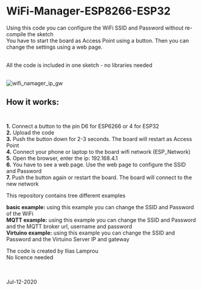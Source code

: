 # WiFi-Manager-ESP8266-ESP32




 Using this code you can configure the WiFi SSID and Password without re-compile the sketch<br/>
 You have to start the board as Access Point using a button. Then you can change the settings using a web page.<br/><br/>
 
 All the code is included in one sketch - no libraries needed<br/><br/>

 ![wifi_namager_ip_gw](https://user-images.githubusercontent.com/24625307/87254439-542db000-c48b-11ea-9aec-0514be0f9281.png) 
 
 ## How it works:<br/><br/>
 
 **1.** Connect a button to the pin D6 for ESP6266 or 4 for ESP32<br/>
 **2.** Upload the code<br/>
 **3.** Push the button down for 2-3 seconds. The board will restart as Access Point<br/>
 **4.** Connect your phone or laptop to the board wifi network (ESP_Network)<br/>
 **5.** Open the browser, enter the ip: 192.168.4.1<br/>
 **6.** You have to see a web page. Use the web page to configure the SSID and Password<br/>
 **7.** Push the button again or restart the board. The board will connect to the new network<br/>

  
This repository contains tree different examples<br/>

**basic example:**  using this example you can change the SSID and Password of the WiFi <br/>
**MQTT example:**  using this example you can change the SSID and Password and the MQTT broker url, username and password<br/>
**Virtuino example:**  using this example you can change the SSID and Password and the Virtuino Server IP and gateway<br/>


The code is created by Ilias Lamprou<br/>
No licence needed<br/><br/><br/>

Jul-12-2020<br/>
